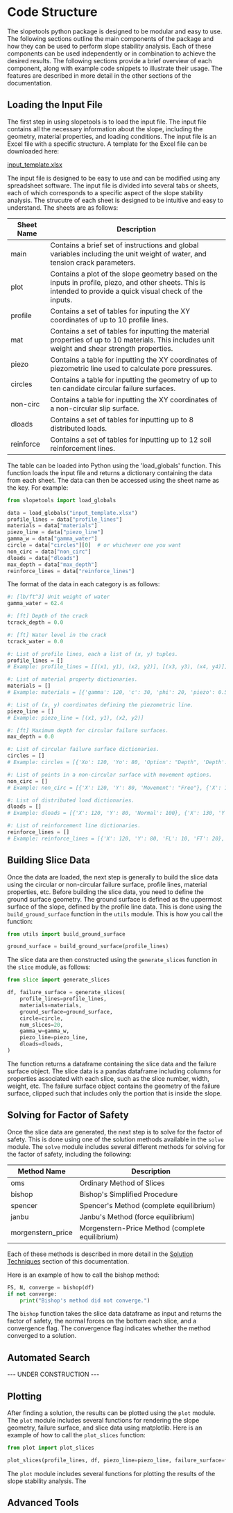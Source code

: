 # Code Structure

The slopetools python package is designed to be modular and easy to use. The following sections outline the main components of the package and how they can be used to perform slope stability analysis. Each of these components can be used independently or in combination to achieve the desired results. The following sections provide a brief overview of each component, along with example code snippets to illustrate their usage. The features are described in more detail in the other sections of the documentation.

## Loading the Input File

The first step in using slopetools is to load the input file. The input file contains all the necessary information about the slope, including the geometry, material properties, and loading conditions. The input file is an Excel file with a specific structure. A template for the Excel file can be downloaded here:

[input_template.xlsx](../../input_template.xlsx)

The input file is designed to be easy to use and can be modified using any spreadsheet software. The input file is divided into several tabs or sheets, each of which corresponds to a specific aspect of the slope stability analysis. The strucutre of each sheet is designed to be intuitive and easy to understand. The sheets are as follows:

<div class="wrapped-table">
  <table>
    <thead>
      <tr>
        <th>Sheet Name</th>
        <th>Description</th>
      </tr>
    </thead>
    <tbody>
      <tr>
        <td>main</td>
        <td>Contains a brief set of instructions and global variables including the unit weight of water, and tension crack parameters.</td>
      </tr>
      <tr>
        <td>plot</td>
        <td>Contains a plot of the slope geometry based on the inputs in profile, piezo, and other sheets. This is intended to provide a quick visual check of the inputs.</td>
      </tr>
      <tr>
        <td>profile</td>
        <td>Contains a set of tables for inputing the XY coordinates of up to 10 profile lines.</td>
      </tr>
      <tr>
        <td>mat</td>
        <td>Contains a set of tables for inputting the material properties of up to 10 materials. This includes unit weight and shear strength properties.</td>
      </tr>
      <tr>
        <td>piezo</td>
        <td>Contains a table for inputting the XY coordinates of piezometric line used to calculate pore pressures.</td>
      </tr>
      <tr>
        <td>circles</td>
        <td>Contains a table for inputting the geometry of up to ten candidate circular failure surfaces.</td>
      </tr>
      <tr>
        <td>non-circ</td>
        <td>Contains a table for inputting the XY coordinates of a non-circular slip surface.</td>
      </tr>
      <tr>
        <td>dloads</td>
        <td>Contains a set of tables for inputting up to 8 distributed loads.</td>
      </tr>
      <tr>
        <td>reinforce</td>
        <td>Contains a set of tables for inputting up to 12 soil reinforcement lines.</td>
      </tr>
    </tbody>
  </table>
</div>

The table can be loaded into Python using the 'load_globals' function. This function loads the input file and 
returns a dictionary containing the data from each sheet. The data can then be accessed using the sheet name as the 
key. For example:

```python
from slopetools import load_globals

data = load_globals("input_template.xlsx")
profile_lines = data["profile_lines"]
materials = data["materials"]
piezo_line = data["piezo_line"]
gamma_w = data["gamma_water"]
circle = data["circles"][0]  # or whichever one you want
non_circ = data["non_circ"]
dloads = data["dloads"]
max_depth = data["max_depth"]
reinforce_lines = data["reinforce_lines"]
```

The format of the data in each category is as follows: 

```python
#: [lb/ft^3] Unit weight of water
gamma_water = 62.4

#: [ft] Depth of the crack
tcrack_depth = 0.0

#: [ft] Water level in the crack
tcrack_water = 0.0

#: List of profile lines, each a list of (x, y) tuples.
profile_lines = []
# Example: profile_lines = [[(x1, y1), (x2, y2)], [(x3, y3), (x4, y4)]]

#: List of material property dictionaries.
materials = []
# Example: materials = [{'gamma': 120, 'c': 30, 'phi': 20, 'piezo': 0.5, 'sigma_gamma': 0.1, 'sigma_c': 0.1, 'sigma_phi': 0.1}]

#: List of (x, y) coordinates defining the piezometric line.
piezo_line = []
# Example: piezo_line = [(x1, y1), (x2, y2)]

#: [ft] Maximum depth for circular failure surfaces.
max_depth = 0.0

#: List of circular failure surface dictionaries.
circles = []
# Example: circles = [{'Xo': 120, 'Yo': 80, 'Option': "Depth", 'Depth': -10, 'Xi': 5, 'Yi': 5}]

#: List of points in a non-circular surface with movement options.
non_circ = []
# Example: non_circ = [{'X': 120, 'Y': 80, 'Movement': "Free"}, {'X': 130, 'Y': 90, 'Movement': "Horiz"}]

#: List of distributed load dictionaries.
dloads = []
# Example: dloads = [{'X': 120, 'Y': 80, 'Normal': 100}, {'X': 130, 'Y': 90, 'Normal': 150}]

#: List of reinforcement line dictionaries.
reinforce_lines = []
# Example: reinforce_lines = [{'X': 120, 'Y': 80, 'FL': 10, 'FT': 20}, {'X': 130, 'Y': 90, 'FL': 15, 'FT': 25}]

```

## Building Slice Data

Once the data are loaded, the next step is generally to build the slice data using the circular or non-circular 
failure surface, profile lines, material properties, etc. Before building the slice data, you need to define the 
ground surface geometry. The ground surface is defined as the uppermost surface of the slope, defined by the profile 
line data. This is done using the `build_ground_surface` function in the `utils` module. This is how you call the function:

```python
from utils import build_ground_surface

ground_surface = build_ground_surface(profile_lines)
```

The slice data are then constructed using the `generate_slices` function in the `slice` module, as follows:

```python
from slice import generate_slices

df, failure_surface = generate_slices(
    profile_lines=profile_lines,
    materials=materials,
    ground_surface=ground_surface,
    circle=circle,
    num_slices=20,
    gamma_w=gamma_w,
    piezo_line=piezo_line,
    dloads=dloads,
)
```

The function returns a dataframe containing the slice data and the failure surface object. The slice data is a 
pandas dataframe including columns for properties associated with each slice, such as the slice number, width, 
weight, etc. The failure surface object contains the geometry of the failure surface, clipped such that includes 
only the portion that is inside the slope.

## Solving for Factor of Safety

Once the slice data are generated, the next step is to solve for the factor of safety. This is done using one of the 
solution methods available in the `solve` module. The `solve` module includes several different methods for solving 
for the factor of safety, including the following:

| Method Name | Description                                      |
| ----------- |--------------------------------------------------|
| oms       | Ordinary Method of Slices                        |
| bishop    | Bishop's Simplified Procedure                    |
| spencer  | Spencer's Method  (complete equilibrium)         |
| janbu     | Janbu's Method    (force equilibrium)            |
| morgenstern_price | Morgenstern-Price Method  (complete equilibrium) |

Each of these methods is described in more detail in the [Solution Techniques](../methods) section of this documentation.

Here is an example of how to call the bishop method:

```python
FS, N, converge = bishop(df)
if not converge:
    print("Bishop's method did not converge.")
```

The `bishop` function takes the slice data dataframe as input and returns the factor of safety, the normal forces on 
the bottom each slice, and a convergence flag. The convergence flag indicates whether the method converged to a solution. 

## Automated Search

--- UNDER CONSTRUCTION ---

## Plotting

After finding a solution, the results can be plotted using the `plot` module. The `plot` module includes several 
functions for rendering the slope geometry, failure surface, and slice data using matplotlib. Here is an example of 
how to call the `plot_slices` function:

```python
from plot import plot_slices

plot_slices(profile_lines, df, piezo_line=piezo_line, failure_surface=failure_surface, fs=FS, dloads=dloads, max_depth=max_depth)
```


The `plot` module includes several functions for plotting the results of the slope stability analysis. The

## Advanced Tools

